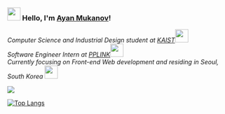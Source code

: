 ### <img src="https://media.giphy.com/media/hvRJCLFzcasrR4ia7z/giphy.gif" width="30px"> Hello, I'm [Ayan Mukanov](https://mukanov8.github.io)!

<p>
  <em>
    Computer Science and Industrial Design student at <a href="https://www.kaist.ac.kr/en/">KAIST</a><img src="https://media.giphy.com/media/fYSnHlufseco8Fh93Z/giphy.gif" width="30"> 
    </br>
    Software Engineer Intern at <a href="https://pagecall.net/">PPLINK</a><img src="https://media.giphy.com/media/WUlplcMpOCEmTGBtBW/giphy.gif" width="30"> 
    </br>
    Currently focusing on Front-end Web development and residing in Seoul, South Korea <img src="https://media.giphy.com/media/MeJgB3yMMwIaHmKD4z/giphy.gif" width="30">  
  </em>
</p>

<!--
**mukanov8/mukanov8** is a ✨ _special_ ✨ repository because its `README.md` (this file) appears on your GitHub profile.

Here are some ideas to get you started:

- 🔭 I’m currently working on ...
- 🌱 I’m currently learning ...
- 👯 I’m looking to collaborate on ...
- 🤔 I’m looking for help with ...
- 💬 Ask me about ...
- 📫 How to reach me: ...
- 😄 Pronouns: ...
- ⚡ Fun fact: ...
-->

[![](https://github-readme-stats.vercel.app/api?username=mukanov8&count_private=true&show_icons=true&hide=prs&include_all_commits=true)](https://github.com/mukanov8/mukanov8)

[![Top Langs](https://github-readme-stats.vercel.app/api/top-langs/?username=mukanov8&langs_count=4)](https://github.com/mukanov8/mukanov8)

